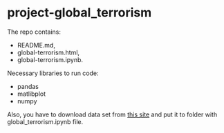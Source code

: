 # project-global_terrorism

The repo contains:
* README.md,
* global-terrorism.html,
* global-terrorism.ipynb.

Necessary libraries to run code:
* pandas
* matlibplot
* numpy

Also, you have to download data set from [this site](https://www.kaggle.com/START-UMD/gtd) and put it to folder with global_terrorism.ipynb file.
